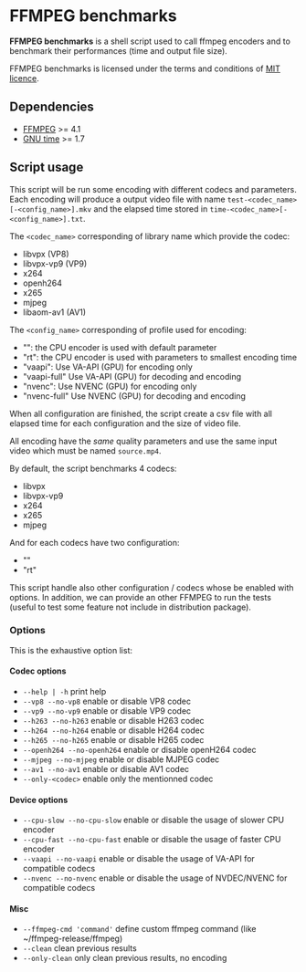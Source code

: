 # FFMPEG benchmarks

**FFMPEG benchmarks** is a shell script used to call ffmpeg encoders and to benchmark their performances (time and output file size).

FFMPEG benchmarks is licensed under the terms and conditions of [MIT licence](https://spdx.org/licenses/MIT.html).

## Dependencies
- [FFMPEG](https://www.ffmpeg.org/) >= 4.1
- [GNU time](https://www.gnu.org/software/time/) >= 1.7

## Script usage

This script will be run some encoding with different codecs and parameters. Each encoding will produce
a output video file with name `test-<codec_name>[-<config_name>].mkv` and the elapsed time stored in
`time-<codec_name>[-<config_name>].txt`.

The `<codec_name>` corresponding of library name which provide the codec:
- libvpx (VP8)
- libvpx-vp9 (VP9)
- x264
- openh264
- x265
- mjpeg
- libaom-av1 (AV1)

The `<config_name>` corresponding of profile used for encoding:
- "": the CPU encoder is used with default parameter
- "rt": the CPU encoder is used with parameters to smallest encoding time
- "vaapi": Use VA-API (GPU) for encoding only
- "vaapi-full" Use VA-API (GPU) for decoding and encoding
- "nvenc": Use NVENC (GPU) for encoding only
- "nvenc-full" Use NVENC (GPU) for decoding and encoding

When all configuration are finished, the script create a csv file with all elapsed time for each
configuration and the size of video file.

All encoding have the *same* quality parameters and use the same input video which must be named `source.mp4`.

By default, the script benchmarks 4 codecs:
- libvpx
- libvpx-vp9
- x264
- x265
- mjpeg

And for each codecs have two configuration:
- ""
- "rt"

This script handle also other configuration / codecs whose be enabled with options. In
addition, we can provide an other FFMPEG to run the tests (useful to test some feature not
include in distribution package).

### Options
This is the exhaustive option list:
#### Codec options
- `--help | -h` print help
- `--vp8 --no-vp8` enable or disable VP8 codec
- `--vp9 --no-vp9` enable or disable VP9 codec
- `--h263 --no-h263` enable or disable H263 codec
- `--h264 --no-h264` enable or disable H264 codec
- `--h265 --no-h265` enable or disable H265 codec
- `--openh264 --no-openh264` enable or disable openH264 codec
- `--mjpeg --no-mjpeg` enable or disable MJPEG codec
- `--av1 --no-av1` enable or disable AV1 codec
- `--only-<codec>` enable only the mentionned codec

#### Device options
- `--cpu-slow --no-cpu-slow` enable or disable the usage of slower CPU encoder
- `--cpu-fast --no-cpu-fast` enable or disable the usage of faster CPU encoder
- `--vaapi --no-vaapi` enable or disable the usage of VA-API for compatible codecs
- `--nvenc --no-nvenc` enable or disable the usage of NVDEC/NVENC for compatible codecs

#### Misc
- `--ffmpeg-cmd 'command'` define custom ffmpeg command (like ~/ffmpeg-release/ffmpeg)
- `--clean` clean previous results
- `--only-clean` only clean previous results, no encoding
